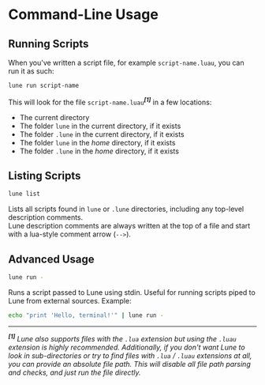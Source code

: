 # Command-Line Usage

## Running Scripts

When you've written a script file, for example `script-name.luau`, you can run it as such:

```sh copy
lune run script-name
```

This will look for the file `script-name.luau`**_<sup>[1]</sup>_** in a few locations:

-   The current directory
-   The folder `lune` in the current directory, if it exists
-   The folder `.lune` in the current directory, if it exists
-   The folder `lune` in the _home_ directory, if it exists
-   The folder `.lune` in the _home_ directory, if it exists

## Listing Scripts

```sh copy
lune list
```

Lists all scripts found in `lune` or `.lune` directories, including any top-level description
comments. <br /> Lune description comments are always written at the top of a file and start with a
lua-style comment arrow (`-->`).

## Advanced Usage

```sh copy
lune run -
```

Runs a script passed to Lune using stdin. Useful for running scripts piped to Lune from external
sources. Example:

```sh copy
echo "print 'Hello, terminal!'" | lune run -
```

---

**_<sup>[1]</sup>_** _Lune also supports files with the `.lua` extension but using the `.luau`
extension is highly recommended. Additionally, if you don't want Lune to look in sub-directories or
try to find files with `.lua` / `.luau` extensions at all, you can provide an absolute file path.
This will disable all file path parsing and checks, and just run the file directly._
